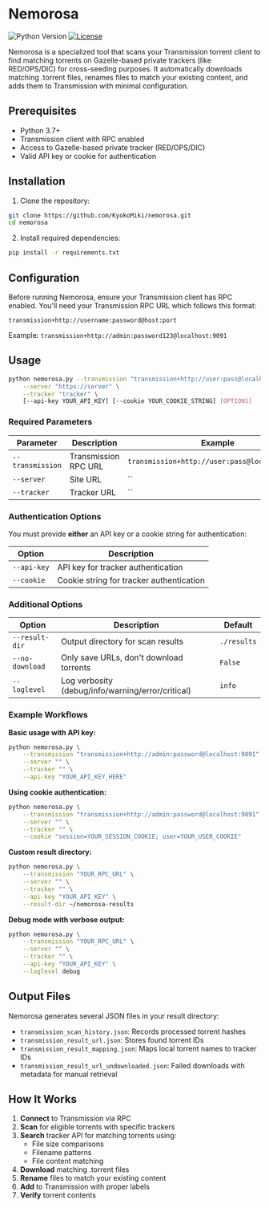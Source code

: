 # Nemorosa

![Python Version](https://img.shields.io/badge/python-3.7%2B-blue)
[![License](https://img.shields.io/badge/license-gplv3-green)](LICENSE)

Nemorosa is a specialized tool that scans your Transmission torrent client to find matching torrents on Gazelle-based private trackers (like RED/OPS/DIC) for cross-seeding purposes. It automatically downloads matching .torrent files, renames files to match your existing content, and adds them to Transmission with minimal configuration.

## Prerequisites

- Python 3.7+
- Transmission client with RPC enabled
- Access to Gazelle-based private tracker (RED/OPS/DIC)
- Valid API key or cookie for authentication

## Installation

1. Clone the repository:
```bash
git clone https://github.com/KyokoMiki/nemorosa.git
cd nemorosa
```

2. Install required dependencies:
```bash
pip install -r requirements.txt
```

## Configuration

Before running Nemorosa, ensure your Transmission client has RPC enabled. You'll need your Transmission RPC URL which follows this format:

`transmission+http://username:password@host:port`

Example: `transmission+http://admin:password123@localhost:9091`

## Usage

```bash
python nemorosa.py --transmission "transmission+http://user:pass@localhost:9091" \
    --server "https://server" \
    --tracker "tracker" \
    [--api-key YOUR_API_KEY] [--cookie YOUR_COOKIE_STRING] [OPTIONS]
```

### Required Parameters

| Parameter | Description | Example |
|-----------|-------------|---------|
| `--transmission` | Transmission RPC URL | `transmission+http://user:pass@localhost:9091` |
| `--server` | Site URL | `` |
| `--tracker` | Tracker URL | `` |

### Authentication Options
You must provide **either** an API key or a cookie string for authentication:

| Option | Description |
|--------|-------------|
| `--api-key` | API key for tracker authentication |
| `--cookie` | Cookie string for tracker authentication |

### Additional Options

| Option | Description | Default |
|--------|-------------|---------|
| `--result-dir` | Output directory for scan results | `./results` |
| `--no-download` | Only save URLs, don't download torrents | `False` |
| `--loglevel` | Log verbosity (debug/info/warning/error/critical) | `info` |

### Example Workflows

**Basic usage with API key:**
```bash
python nemorosa.py \
    --transmission "transmission+http://admin:password@localhost:9091" \
    --server "" \
    --tracker "" \
    --api-key "YOUR_API_KEY_HERE"
```

**Using cookie authentication:**
```bash
python nemorosa.py \
    --transmission "transmission+http://admin:password@localhost:9091" \
    --server "" \
    --tracker "" \
    --cookie "session=YOUR_SESSION_COOKIE; user=YOUR_USER_COOKIE"
```

**Custom result directory:**
```bash
python nemorosa.py \
    --transmission "YOUR_RPC_URL" \
    --server "" \
    --tracker "" \
    --api-key "YOUR_API_KEY" \
    --result-dir ~/nemorosa-results
```

**Debug mode with verbose output:**
```bash
python nemorosa.py \
    --transmission "YOUR_RPC_URL" \
    --server "" \
    --tracker "" \
    --api-key "YOUR_API_KEY" \
    --loglevel debug
```

## Output Files

Nemorosa generates several JSON files in your result directory:

- `transmission_scan_history.json`: Records processed torrent hashes
- `transmission_result_url.json`: Stores found torrent IDs
- `transmission_result_mapping.json`: Maps local torrent names to tracker IDs
- `transmission_result_url_undownloaded.json`: Failed downloads with metadata for manual retrieval

## How It Works

1. **Connect** to Transmission via RPC
2. **Scan** for eligible torrents with specific trackers
3. **Search** tracker API for matching torrents using:
   - File size comparisons
   - Filename patterns
   - File content matching
4. **Download** matching .torrent files
5. **Rename** files to match your existing content
6. **Add** to Transmission with proper labels
7. **Verify** torrent contents
